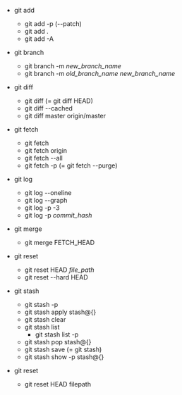 - git add
  - git add -p (--patch)
  - git add .
  - git add -A

- git branch
  - git branch -m *new_branch_name*
  - git branch -m *old_branch_name* *new_branch_name*

- git diff
  - git diff (= git diff HEAD)
  - git diff --cached
  - git diff master origin/master

- git fetch
  - git fetch
  - git fetch origin
  - git fetch --all
  - git fetch -p (= git fetch --purge)

- git log
  - git log --oneline
  - git log --graph
  - git log -p -3
  - git log -p *commit_hash*

- git merge
  - git merge FETCH_HEAD

- git reset
  - git reset HEAD *file_path*
  - git reset --hard HEAD

- git stash
  - git stash -p
  - git stash apply stash@{}
  - git stash clear
  - git stash list
    - git stash list -p
  - git stash pop stash@{}
  - git stash save (= git stash)
  - git stash show -p stash@{}

- git reset
  - git reset HEAD filepath
